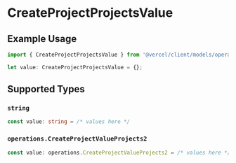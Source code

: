 # CreateProjectProjectsValue

## Example Usage

```typescript
import { CreateProjectProjectsValue } from '@vercel/client/models/operations';

let value: CreateProjectProjectsValue = {};
```

## Supported Types

### `string`

```typescript
const value: string = /* values here */
```

### `operations.CreateProjectValueProjects2`

```typescript
const value: operations.CreateProjectValueProjects2 = /* values here */
```
